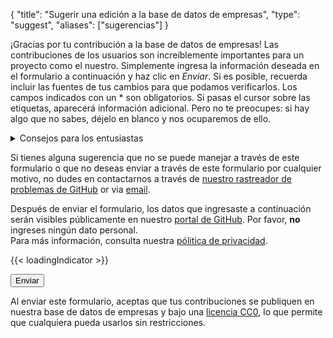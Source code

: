{
    "title": "Sugerir una edición a la base de datos de empresas",
    "type": "suggest",
    "aliases": ["sugerencias"]
}

¡Gracias por tu contribución a la base de datos de empresas! Las contribuciones de los usuarios son increíblemente importantes para un proyecto como el nuestro.
Simplemente ingresa la información deseada en el formulario a continuación y haz clic en *Enviar*. Si es posible, recuerda incluir las fuentes de tus cambios para que podamos verificarlos. Los campos indicados con un * son obligatorios. Si pasas el cursor sobre las etiquetas, aparecerá información adicional. Pero no te preocupes: si hay algo que no sabes, déjelo en blanco y nos ocuparemos de ello.

<details>
<summary>Consejos para los entusiastas</summary>
Si deseas conocer los detalles de cómo recopilamos los datos para la base de datos de nuestra empresa, puedes leer estos consejos.
Tener en cuenta estos consejos a la hora de sugerir empresas nos ayuda mucho, pero es <strong>completamente opcional</strong>. Ya sea que no sigas ninguno de estos consejos, uno, algunos o todos: ¡Estamos felices con cada sugerencia!

- El primer y mejor punto de partida para obtener información sobre una empresa es la política de privacidad. También lo convierte en una gran `fuente`.
- Solo permitimos datos personales si es absolutamente necesario. Eso quiere decir que solo aceptamos <code>jane.doe@example.org</code> como dirección de correo si no hubiese un correo dedicado para protección de datos como <code>privacy@example.org</code>.
- Preferimos los datos de contacto de un responsable de protección de datos a los datos de contacto habituales de una empresa.
    - c/o Protección de datos S.A.  
      Calle de Ejemplo 45
      12345 Madrid  
      España  
- Puedes ver nuestro formato de dirección preferido arriba: líneas separadas con saltos de línea, no incluyas el nombre de la empresa y agrega el país como última línea.
- Si el correo electrónico de la empresa está obviamente relacionado con la privacidad, p. Ej. `privacy@` or `gdpr@`, puedes configurar `Medio de transporte sugerido` a email.
- Si deseas aprender aún más, puedes consultar nuestro [repositorio `data` en GitHub](https://github.com/datenanfragen/data/).

</details>

Si tienes alguna sugerencia que no se puede manejar a través de este formulario o que no deseas enviar a través de este formulario por cualquier motivo, no dudes en contactarnos a través de [nuestro rastreador de problemas de GitHub](https://github.com/datenanfragen/data/issues) or via [email](mailto:data@datarequests.org).

<div class="box box-warning">Después de enviar el formulario, los datos que ingresaste a continuación serán visibles públicamente en nuestro <a href="https://github.com/datenanfragen/data/issues">portal de GitHub</a>. Por favor, <strong>no</strong> ingreses ningún dato personal.<br>Para más información, consulta nuestra <a href="/privacy/#user-content-in-our-company-database">pólitica de privacidad</a>.</div>

{{< loadingIndicator >}}

<div id="suggest-form">
<button id="submit-suggest-form" class="button button-primary">Enviar <span class="icon icon-arrow-right"></span></button><div class="clearfix"></div>
</div>

Al enviar este formulario, aceptas que tus contribuciones se publiquen en nuestra base de datos de empresas y bajo una [licencia CC0](https://creativecommons.org/publicdomain/zero/1.0), lo que permite que cualquiera pueda usarlos sin restricciones.
